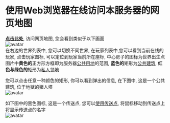 # 使用Web浏览器在线访问本服务器的网页地图
**[点击此处](https://map.playl.net/)**, 访问网页地图, 您会看到类似于以下画面  
![avatar](https://s4.ax1x.com/2022/02/21/HXEeAA.png)  
在右边的世界列表中, 您可以切换不同世界, 在玩家列表中,您可以看到当前在线的玩家, 点击玩家图标, 可以定位到玩家当前所在座标, 中心房子的图标为世界出生点  
图片中**黄色的**正方形方框即为服务器[公共用地](faq.md#什么是服务器公共用地)的范围, **蓝色的**矩形为[公共建筑](faq.md#什么是服务器公共建筑), **红色与绿色的**矩形为[私人领地](faq.md#什么是服务器私人领地)  
  
您可以点击任意一种颜色的矩形, 你可以看到弹出的信息, 在下图中, 这是一个公共建筑, 位于地狱的猪人塔  
![avatar](https://s4.ax1x.com/2022/02/21/HXVA2V.png)  

如下图中的黑色图标, 这是一个传送点, 您可以[使用传送点](command/tpoint.md), 将鼠标移动到传送点上将显示传送点的名字    
![avatar](https://s4.ax1x.com/2022/02/21/HXMGY4.png)
